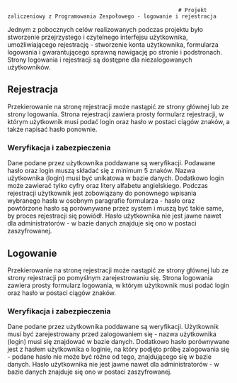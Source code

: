                                                           # Projekt zaliczeniowy z Programowania Zespołowego - logowanie i rejestracja
Jednym z pobocznych celów realizowanych podczas projektu było stworzenie 
przejrzystego i czytelnego interfejsu użytkownika, umożliwiającego 
rejestrację - stworzenie konta użytkownika, formularza logowania i 
gwarantującego sprawną nawigację po stronie i podstronach. 
Strony logowania i rejestracji są dostępne dla niezalogowanych użytkowników.

## Rejestracja
Przekierowanie na stronę rejestracji może nastąpić ze strony głównej lub 
ze strony logowania. Strona rejestracji zawiera prosty formularz
 rejestracji, w którym użytkownik musi podać login oraz hasło w postaci
 ciągów znaków, a także napisać hasło ponownie. 
 
 ### Weryfikacja i zabezpieczenia
 Dane podane przez użytkownika poddawane są weryfikacji. Podawane hasło
 oraz login muszą składać się z minimum 5 znaków. Nazwa użytkownika
 (login) musi być unikatowa w bazie danych. Dodatkowo login może 
 zawierać tylko cyfry oraz litery alfabetu angielskiego. Podczas rejestracji
 użytkownik jest zobowiązany do ponownego wpisania wybranego hasła w osobnym 
 paragrafie formularza - hasło oraz powtórzone hasło są porównywane przez 
 system i muszą być takie same, by proces rejestracji się powiódł.
 Hasło użytkownika nie jest jawne nawet dla administratorów - 
 w bazie danych znajduje się ono w postaci zaszyfrowanej. 
 
 ## Logowanie
Przekierowanie na stronę rejestracji może nastąpić ze strony głównej lub 
ze strony rejestracji po pomyślnym zarejestrowaniu się. Strona logowania
zawiera prosty formularz logowania, w którym użytkownik musi podać login
oraz hasło w postaci ciągów znaków.
 
 ### Weryfikacja i zabezpieczenia
 Dane podane przez użytkownika poddawane są weryfikacji. Użytkownik musi
  być zarejestrowany przed zalogowaniem się - nazwa użytkownika
 (login) musi się znajdować w bazie danych. Dodatkowo hasło porównywane 
 jest z hasłem użytkownika o loginie, na który podjęto próbę zalogowania 
 się - podane hasło nie może być różne od tego, znajdującego się w bazie
 danych. Hasło użytkownika nie jest jawne nawet dla administratorów - 
 w bazie danych znajduje się ono w postaci zaszyfrowanej. 